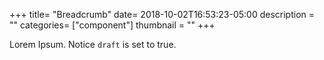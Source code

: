 +++
title= "Breadcrumb"
date= 2018-10-02T16:53:23-05:00
description = ""
categories= ["component"]
thumbnail = ""
+++

Lorem Ipsum.
Notice `draft` is set to true.